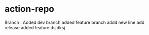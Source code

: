 # action-repo
Branch :
  Added dev branch
  added feature branch
addd new line
add release
added feature 
dsjdksj

